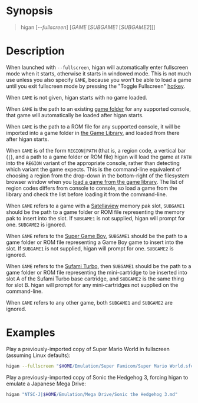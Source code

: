 
# Synopsis

> higan [*\-\-fullscreen*] [*GAME* [*SUBGAME1* [*SUBGAME2*]]]

# Description

When launched with `--fullscreen`,
higan will automatically enter fullscreen mode
when it starts,
otherwise it starts in windowed mode.
This is not much use unless you also specify `GAME`,
because you won't be able to load a game
until you exit fullscreen mode
by pressing the "Toggle Fullscreen"
[hotkey](higan-settings.md#hotkeys).

When `GAME` is not given,
higan starts with no game loaded.

When `GAME` is the path to an existing
[game folder](../concepts/game-folders.md)
for any supported console,
that game will automatically be loaded
after higan starts.

When `GAME` is the path to a ROM file
for any supported console,
it will be imported into a game folder in
[the Game Library](../concepts/game-library.md),
and loaded from there after higan starts.

When `GAME` is of the form `REGION|PATH`
(that is,
a region code,
a vertical bar (`|`),
and a path to a game folder or ROM file)
higan will load the game at `PATH`
into the `REGION` variant of the appropriate console,
rather than detecting which variant the game expects.
This is the command-line equivalent
of choosing a region from
the drop-down in the bottom-right of the filesystem browser window
when you [load a game from the game library](../guides/import.md#regular-games).
The list of region codes differs from console to console,
so load a game from the library
and check the list
before loading it from the command-line.

When `GAME` refers to a game with
a [Satellaview](../guides/import.md#satellaview-games) memory pak slot,
`SUBGAME1` should be
the path to a game folder or ROM file
representing the memory pak to insert into the slot.
If `SUBGAME1` is not supplied,
higan will prompt for one.
`SUBGAME2` is ignored.

When `GAME` refers to
the [Super Game Boy](../guides/import.md#super-game-boy-games),
`SUBGAME1` should be
the path to a game folder or ROM file
representing a Game Boy game to insert into the slot.
If `SUBGAME1` is not supplied,
higan will prompt for one.
`SUBGAME2` is ignored.

When `GAME` refers to
the [Sufami Turbo](../guides/import.md#sufami-turbo-games),
then `SUBGAME1` should be
the path to a game folder or ROM file
representing the mini-cartridge to be inserted into
slot A of the Sufami Turbo base cartridge,
and `SUBGAME2` is the same thing for slot B.
higan will prompt for
any mini-cartridges not supplied on the command-line.

When `GAME` refers to any other game,
both `SUBGAME1` and `SUBGAME2` are ignored.

# Examples

Play a previously-imported copy of Super Mario World
in fullscreen (assuming Linux defaults):

```sh
higan --fullscreen "$HOME/Emulation/Super Famicom/Super Mario World.sfc"
```

Play a previously-imported copy of Sonic the Hedgehog 3,
forcing higan to emulate a Japanese Mega Drive:

```sh
higan "NTSC-J|$HOME/Emulation/Mega Drive/Sonic the Hedgehog 3.md"
```
